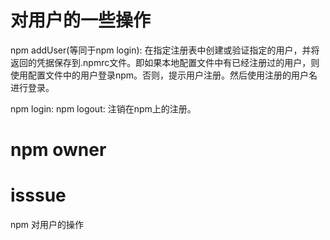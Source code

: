 # 对用户的一些操作

npm addUser(等同于npm login): 在指定注册表中创建或验证指定的用户，并将返回的凭据保存到.npmrc文件。即如果本地配置文件中有已经注册过的用户，则使用配置文件中的用户登录npm。否则，提示用户注册。然后使用注册的用户名进行登录。

npm login:
npm logout: 注销在npm上的注册。

# npm owner


# isssue
npm 对用户的操作


